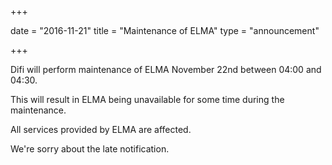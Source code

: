 +++

date = "2016-11-21"
title = "Maintenance of ELMA"
type = "announcement"

+++

Difi will perform maintenance of ELMA November 22nd between 04:00 and 04:30.

This will result in ELMA being unavailable for some time during the maintenance.

All services provided by ELMA are affected.

We're sorry about the late notification.
